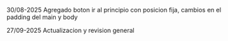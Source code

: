 30/08-2025
Agregado boton ir al principio con posicion fija, cambios en el padding del main y body

27/09-2025
Actualizacion y revision general